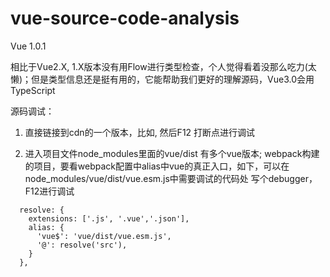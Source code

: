# vue-source-code-analysis
Vue 1.0.1

相比于Vue2.X, 1.X版本没有用Flow进行类型检查，个人觉得看着没那么吃力(太懒)；但是类型信息还是挺有用的，它能帮助我们更好的理解源码，Vue3.0会用TypeScript

源码调试：
1. 直接链接到cdn的一个版本，比如<script src="https://cdn.jsdelivr.net/npm/vue@2.6.10/dist/vue.js"></script>, 然后F12 打断点进行调试

2. 进入项目文件node_modules里面的vue/dist 有多个vue版本; webpack构建的项目，要看webpack配置中alias中vue的真正入口，如下，可以在node_modules/vue/dist/vue.esm.js中需要调试的代码处 写个debugger，F12进行调试
```
  resolve: {
    extensions: ['.js', '.vue','.json'],
    alias: {
      'vue$': 'vue/dist/vue.esm.js',
      '@': resolve('src'),
    }
  },
```
